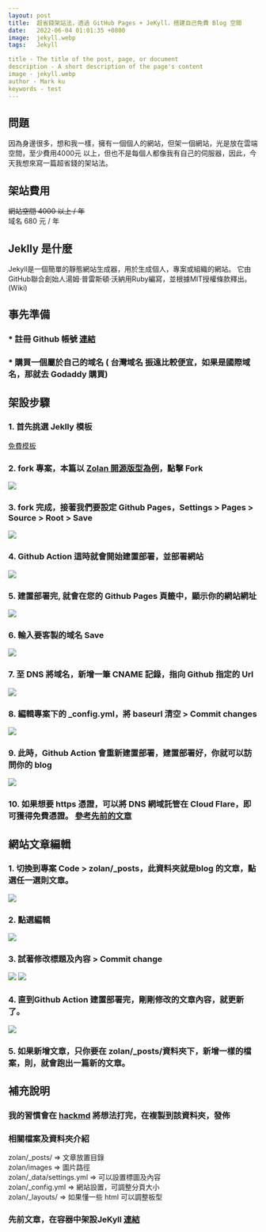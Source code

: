 ```yaml
---
layout: post
title:  超省錢架站法，透過 GitHub Pages + JeKyll，搭建自己免費 Blog 空間
date:   2022-06-04 01:01:35 +0800
image:  jekyll.webp
tags:   Jekyll

title - The title of the post, page, or document
description - A short description of the page's content
image - jekyll.webp
author - Mark ku
keywords - test
---
```

## 問題
因為身邊很多，想和我一樣，擁有一個個人的網站，但架一個網站，光是放在雲端空間，至少費用4000元 以上，但也不是每個人都像我有自己的伺服器，因此，今天我想來寫一篇超省錢的架站法。

## 架站費用
~~網站空間 4000 以上 / 年~~  
域名  680 元 / 年
## Jeklly 是什麼 
Jekyll是一個簡單的靜態網站生成器，用於生成個人，專案或組織的網站。 它由GitHub聯合創始人湯姆·普雷斯頓·沃納用Ruby編寫，並根據MIT授權條款釋出。 (Wiki)

## 事先準備
### * 註冊 Github 帳號 [連結](https://github.com/)
### * 購買一個屬於自己的域名 ( 台灣域名 振遠比較便宜，如果是國際域名，那就去 Godaddy 購買)

## 架設步驟
### 1. 首先挑選 Jeklly 模板
[免費模板](http://jekyllthemes.org/)  

### 2. fork 專案，本篇以 [Zolan 開源版型為例](https://github.com/artemsheludko/zolan)，點擊 Fork
![](https://i.imgur.com/ky411PL.png)

### 3. fork 完成，接著我們要設定 Github Pages，Settings > Pages > Source > Root > Save
![](https://i.imgur.com/AUcLezJ.png)

### 4. Github Action 這時就會開始建置部署，並部署網站
![](https://i.imgur.com/b4QB0r1.png)

### 5. 建置部署完, 就會在您的 Github Pages 頁籤中，顯示你的網站網址
![](https://i.imgur.com/GaLkQnI.png)

### 6. 輸入要客製的域名 Save
![](https://i.imgur.com/CTzYhPb.png)

### 7. 至 DNS 將域名，新增一筆 CNAME 記錄，指向 Github 指定的 Url
![](https://i.imgur.com/vjYI98c.png)

### 8. 編輯專案下的 _config.yml，將 baseurl 清空 > Commit changes
![](https://i.imgur.com/3jOMt4l.png)

### 9. 此時，Github Action 會重新建置部署，建置部署好，你就可以訪問你的 blog 
![](https://i.imgur.com/NJtReZL.png)
### 10. 如果想要 https 憑證，可以將 DNS 網域託管在 Cloud Flare，即可獲得免費憑證。 [參考先前的文章](https://blog.markkulab.net/2021/10/27/clould-flare-cdn/)

## 網站文章編輯
### 1. 切換到專案 Code >  zolan/_posts，此資料夾就是blog 的文章，點選任一選則文章。
![](https://i.imgur.com/A6dAj0i.png)
### 2. 點選編輯
![](https://i.imgur.com/9e8x5nW.png)

### 3. 試著修改標題及內容 > Commit change
![](https://i.imgur.com/ayFRoWo.png)
![](https://i.imgur.com/GBXx63t.png)

### 4. 直到Github Action 建置部署完，剛剛修改的文章內容，就更新了。
![](https://i.imgur.com/SwKXUxO.png)

### 5. 如果新增文章，只你要在 zolan/_posts/資料夾下，新增一樣的檔案，則，就會跑出一篇新的文章。

## 補充說明
### 我的習慣會在 [hackmd](https://hackmd.io/) 將想法打完，在複製到該資料夾，發佈
### 相關檔案及資料夾介紹
zolan/_posts/ => 文章放置目錄  
zolan/images => 圖片路徑  
zolan/_data/settings.yml => 可以設置標圖及內容  
zolan/_config.yml => 網站設置，可調整分頁大小  
zolan/_layouts/ => 如果懂一些 html 可以調整板型  
### 先前文章，在容器中架設JeKyll [連結](https://blog.markkulab.net/2021/04/14/Jekyll-Markdown-Blog/)

